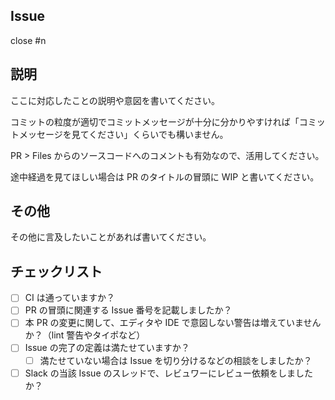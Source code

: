 ## Issue

<!-- 下記に "close #100" のように issue 番号を記載してください -->

close #n

## 説明

ここに対応したことの説明や意図を書いてください。

コミットの粒度が適切でコミットメッセージが十分に分かりやすければ「コミットメッセージを見てください」くらいでも構いません。

PR > Files からのソースコードへのコメントも有効なので、活用してください。

途中経過を見てほしい場合は PR のタイトルの冒頭に WIP と書いてください。

## その他

その他に言及したいことがあれば書いてください。

## チェックリスト

- [ ] CI は通っていますか？
- [ ] PR の冒頭に関連する Issue 番号を記載しましたか？
- [ ] 本 PR の変更に関して、エディタや IDE で意図しない警告は増えていませんか？（lint 警告やタイポなど）
- [ ] Issue の完了の定義は満たせていますか？
  - [ ] 満たせていない場合は Issue を切り分けるなどの相談をしましたか？
- [ ] Slack の当該 Issue のスレッドで、レビュワーにレビュー依頼をしましたか？
